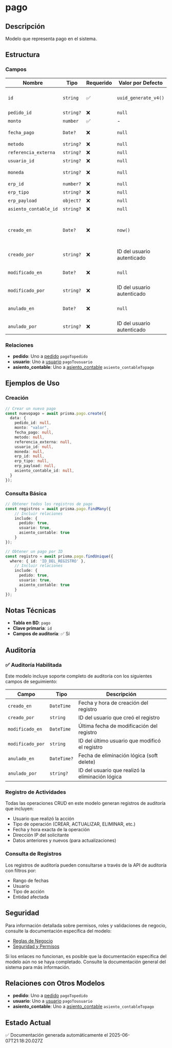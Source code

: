 # pago

## Descripción
Modelo que representa pago en el sistema.

## Estructura

### Campos

| Nombre | Tipo | Requerido | Valor por Defecto | Validaciones | Descripción |
|--------|------|-----------|-------------------|--------------|-------------|
| `id` | `string` | ✅ | `uuid_generate_v4()` | Identificador único, Valor por defecto |  |
| `pedido_id` | `string?` | ❌ | `null` | - |  |
| `monto` | `number` | ✅ | - | - |  |
| `fecha_pago` | `Date?` | ❌ | `null` | Valor por defecto |  |
| `metodo` | `string?` | ❌ | `null` | - |  |
| `referencia_externa` | `string?` | ❌ | `null` | - |  |
| `usuario_id` | `string?` | ❌ | `null` | - |  |
| `moneda` | `string?` | ❌ | `null` | Valor por defecto |  |
| `erp_id` | `number?` | ❌ | `null` | - |  |
| `erp_tipo` | `string?` | ❌ | `null` | - |  |
| `erp_payload` | `object?` | ❌ | `null` | - |  |
| `asiento_contable_id` | `string?` | ❌ | `null` | - |  |
| `creado_en` | `Date?` | ❌ | `now()` | Valor por defecto, Marca de tiempo automática |  |
| `creado_por` | `string?` | ❌ | ID del usuario autenticado | Referencia a usuario |  |
| `modificado_en` | `Date?` | ❌ | `null` | Marca de tiempo automática |  |
| `modificado_por` | `string?` | ❌ | ID del usuario autenticado | Referencia a usuario |  |
| `anulado_en` | `Date?` | ❌ | `null` | Marca de tiempo automática |  |
| `anulado_por` | `string?` | ❌ | ID del usuario autenticado | Referencia a usuario |  |

### Relaciones

- **pedido**: Uno a [pedido](./pedido.md) `pagoTopedido`
- **usuario**: Uno a [usuario](./usuario.md) `pagoTousuario`
- **asiento_contable**: Uno a [asiento_contable](./asiento_contable.md) `asiento_contableTopago`

## Ejemplos de Uso

### Creación

```typescript
// Crear un nuevo pago
const nuevopago = await prisma.pago.create({
  data: {
    pedido_id: null,
    monto: "valor",
    fecha_pago: null,
    metodo: null,
    referencia_externa: null,
    usuario_id: null,
    moneda: null,
    erp_id: null,
    erp_tipo: null,
    erp_payload: null,
    asiento_contable_id: null,
  }
});
```

### Consulta Básica

```typescript
// Obtener todos los registros de pago
const registros = await prisma.pago.findMany({
    // Incluir relaciones
    include: {
      pedido: true,
      usuario: true,
      asiento_contable: true
    }
});

// Obtener un pago por ID
const registro = await prisma.pago.findUnique({
  where: { id: 'ID_DEL_REGISTRO' },
    // Incluir relaciones
    include: {
      pedido: true,
      usuario: true,
      asiento_contable: true
    }
});
```

## Notas Técnicas

- **Tabla en BD**: `pago`
- **Clave primaria**: `id`
- **Campos de auditoría**: ✅ Sí

## Auditoría

### ✅ Auditoría Habilitada

Este modelo incluye soporte completo de auditoría con los siguientes campos de seguimiento:

| Campo | Tipo | Descripción |
|-------|------|-------------|
| `creado_en` | `DateTime` | Fecha y hora de creación del registro |
| `creado_por` | `string` | ID del usuario que creó el registro |
| `modificado_en` | `DateTime` | Última fecha de modificación del registro |
| `modificado_por` | `string` | ID del último usuario que modificó el registro |
| `anulado_en` | `DateTime?` | Fecha de eliminación lógica (soft delete) |
| `anulado_por` | `string?` | ID del usuario que realizó la eliminación lógica |

### Registro de Actividades

Todas las operaciones CRUD en este modelo generan registros de auditoría que incluyen:

- Usuario que realizó la acción
- Tipo de operación (CREAR, ACTUALIZAR, ELIMINAR, etc.)
- Fecha y hora exacta de la operación
- Dirección IP del solicitante
- Datos anteriores y nuevos (para actualizaciones)

### Consulta de Registros

Los registros de auditoría pueden consultarse a través de la API de auditoría con filtros por:

- Rango de fechas
- Usuario
- Tipo de acción
- Entidad afectada

## Seguridad

Para información detallada sobre permisos, roles y validaciones de negocio, consulte la documentación específica del modelo:

- [Reglas de Negocio](./pago/reglas_negocio.md)
- [Seguridad y Permisos](./pago/seguridad.md)

Si los enlaces no funcionan, es posible que la documentación específica del modelo aún no se haya completado. Consulte la documentación general del sistema para más información.

## Relaciones con Otros Modelos

- **pedido**: Uno a [pedido](./pedido.md) `pagoTopedido`
- **usuario**: Uno a [usuario](./usuario.md) `pagoTousuario`
- **asiento_contable**: Uno a [asiento_contable](./asiento_contable.md) `asiento_contableTopago`

## Estado Actual

✅ Documentación generada automáticamente el 2025-06-07T21:18:20.027Z
